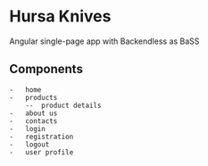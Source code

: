 # Hursa Knives
Angular single-page app with Backendless as BaSS

## Components
    -   home
    -   products
        --  product details
    -   about us
    -   contacts
    -   login
    -   registration
    -   logout
    -   user profile